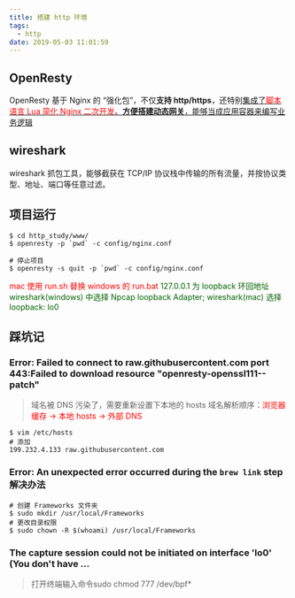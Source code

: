 ```yaml
---
title: 搭建 http 环境
tags:
  - http
date: 2019-05-03 11:01:59
---
```


## OpenResty
OpenResty 基于 Nginx 的 “强化包”，不仅**支持 http/https**，还特别<u>集成了<font color="red">脚本语言 Lua 简化 Nginx 二次开发</font>。**方便搭建动态网关**，能够当成应用容器来编写业务逻辑</u>

## wireshark
wireshark 抓包工具，能够截获在 TCP/IP 协议栈中传输的所有流量，并按协议类型、地址、端口等任意过滤。

## 项目运行
```
$ cd http_study/www/
$ openresty -p `pwd` -c config/nginx.conf

# 停止项目
$ openresty -s quit -p `pwd` -c config/nginx.conf
```

<font color="red">mac 使用 run.sh 替换 windows 的 run.bat</font>
<font color="darkgreen">127.0.0.1 为 loopback 环回地址 wireshark(windows) 中选择 Npcap loopback Adapter; wireshark(mac) 选择 loopback: lo0</font>

## 踩坑记
### Error: Failed to connect to raw.githubusercontent.com port 443:Failed to download resource "openresty-openssl111--patch"
> 域名被 DNS 污染了，需要重新设置下本地的 hosts 域名解析顺序：<font color="red">浏览器缓存 -> 本地 hosts -> 外部 DNS</font>

```
$ vim /etc/hosts
# 添加
199.232.4.133 raw.githubusercontent.com
```

### Error: An unexpected error occurred during the `brew link` step 解决办法
```
# 创建 Frameworks 文件夹
$ sudo mkdir /usr/local/Frameworks
# 更改目录权限
$ sudo chown -R $(whoami) /usr/local/Frameworks
```

### The capture session could not be initiated on interface 'lo0' (You don't have ...
> 打开终端输入命令sudo chmod 777 /dev/bpf*
